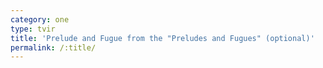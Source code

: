 ```yaml
---
category: one
type: tvir
title: 'Prelude and Fugue from the "Preludes and Fugues" (optional)'
permalink: /:title/
---
```


